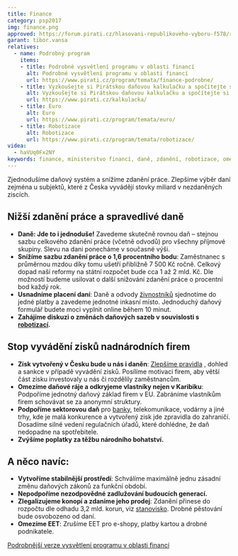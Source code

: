 ```yaml
---
title: Finance
category: psp2017
img: finance.png
approved: https://forum.pirati.cz/hlasovani-republikoveho-vyboru-f578/rv-26-2016-program-2017-finance-r-h-3-k-t36942.html
garant: tibor.vansa
relatives:
  - name: Podrobný program
    items:
    - title: Podrobné vysvětlení programu v oblasti financí
      alt: Podrobné vysvětlení programu v oblasti financí
      url: https://www.pirati.cz/program/temata/finance-podrobne/
    - title: Vyzkoušejte si Pirátskou daňovou kalkulačku a spočítejte si kolik ušetříte na daních
      alt: Vyzkoušejte si Pirátskou daňovou kalkulačku a spočítejte si kolik ušetříte na daních
      url: https://www.pirati.cz/kalkulacka/
    - title: Euro
      alt: Euro
      url: https://www.pirati.cz/program/temata/euro/
    - title: Robotizace
      alt: Robotizace
      url: https://www.pirati.cz/program/temata/robotizace/  
videa:
  - haVUq0Fx2NY
keywords: finance, ministerstvo financí, daně, zdanění, robotizace, omezíme daňové ráje, omezíme eet
---
```


Zjednodušíme daňový systém a snížíme zdanění práce. Zlepšíme výběr daní zejména u subjektů, které z Česka vyvádějí stovky miliard v nezdaněných ziscích. 

## Nižší zdanění práce a spravedlivé daně

- **Daně: Jde to i jednoduše!** Zavedeme skutečně rovnou daň – stejnou sazbu celkového zdanění práce (včetně odvodů) pro všechny příjmové skupiny. Slevu na dani ponecháme v současné výši.
- **Snížíme sazbu zdanění práce o 1,6 procentního bodu**: Zaměstnanec s průměrnou mzdou díky tomu ušetří přibližně 7 500 Kč ročně. Celkový dopad naší reformy na státní rozpočet bude cca 1 až 2 mld. Kč. Dle možností budeme usilovat o další snižování zdanění práce o procentní bod každý rok.
- **Usnadníme placení daní**: Daně a odvody [živnostníků](https://www.pirati.cz/program/temata/finance-faq/) sjednotíme do jedné platby a zavedeme jednotné inkasní místo. Jednoduchý daňový formulář budete moci vyplnit online během 10 minut.
- **Zahájíme diskuzi o změnách daňových sazeb v souvislosti s [robotizací](https://www.pirati.cz/program/temata/robotizace/).**

## Stop vyvádění zisků nadnárodních firem

- **Zisk vytvořený v Česku bude u nás i daněn**: [Zlepšíme pravidla](https://www.pirati.cz/program/temata/danove-uniky/) , dohled a sankce v případě vyvádění zisků. Posílíme motivaci firem, aby větší část zisku investovaly u nás či rozdělily zaměstnancům.
- **Omezíme daňové ráje a odkryjeme vlastníky nejen v Karibiku**: Podpoříme jednotný daňový základ firem v EU. Zabráníme vlastníkům firem schovávat se za anonymní struktury.
- **Podpoříme sektorovou daň** pro [banky](https://www.pirati.cz/program/temata/banky/), telekomunikace, vodárny a jiné trhy, kde je malá konkurence a vytvořený zisk jde zpravidla do zahraničí. Dosadíme silné vedení regulačních úřadů, které dohlédne, že daň nedopadne na spotřebitele.
- **Zvýšíme poplatky za těžbu národního bohatství.**

## A něco navíc:

- **Vytvoříme stabilnější prostředí**: Schválíme maximálně jednu zásadní změnu daňových zákonů za funkční období.
- **Nepodpoříme nezodpovědné zadlužování budoucích generací.**
- **Zlegalizujeme konopí a zdaníme jeho prodej**: Zdanění přinese do rozpočtu dle odhadu 3,2 mld. korun, viz [stanovisko](https://www.pirati.cz/tiskove-zpravy/legalizace-konopi.html). Drobné pěstování bude osvobozeno od daní.
- **Omezíme EET**: Zrušíme EET pro e-shopy, platby kartou a drobné podnikatele.

[Podrobnější verze vysvětlení programu v oblasti financí](https://www.pirati.cz/program/temata/finance-podrobne/)

